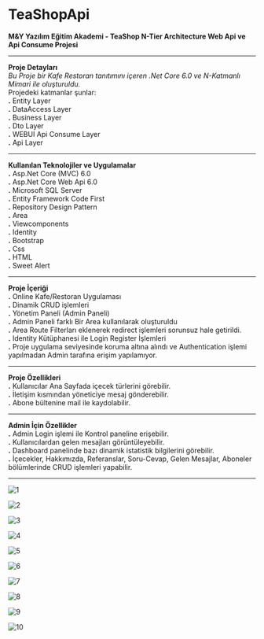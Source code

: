 # TeaShopApi
**M&Y Yazılım Eğitim Akademi - TeaShop N-Tier Architecture Web Api ve Api Consume Projesi** <hr>
**Proje Detayları** <br> 
*Bu Proje bir Kafe Restoran tanıtımını içeren .Net Core 6.0 ve N-Katmanlı Mimari ile oluşturuldu.* <br>
Projedeki katmanlar şunlar: <br>
**.** Entity Layer <br>
**.** DataAccess Layer <br>
**.** Business Layer <br>
**.** Dto Layer <br>
**.** WEBUI Api Consume Layer <br>
**.** Api Layer <br> <hr>
**Kullanılan Teknolojiler ve Uygulamalar**<br>
**.** Asp.Net Core (MVC) 6.0 <br>
**.** Asp.Net Core Web Api 6.0 <br>
**.** Microsoft SQL Server <br>
**.** Entity Framework Code First <br>
**.** Repository Design Pattern <br>
**.** Area <br>
**.** Viewcomponents <br>
**.** Identity <br>
**.** Bootstrap <br>
**.** Css <br>
**.** HTML <br>
**.** Sweet Alert <hr>
**Proje İçeriği**<br>
**.** Online Kafe/Restoran Uygulaması <br>
**.** Dinamik CRUD işlemleri <br>
**.** Yönetim Paneli (Admin Paneli) <br>
**.** Admin Paneli farklı Bir Area kullanılarak oluşturuldu <br>
**.** Area Route Filterları eklenerek redirect işlemleri sorunsuz hale getirildi. <br>
**.** Identity Kütüphanesi ile Login Register İşlemleri <br>
**.** Proje uygulama seviyesinde koruma altına alındı ve Authentication işlemi yapılmadan Admin tarafına erişim yapılamıyor. <hr>
**Proje Özellikleri**<br>
**.** Kullanıcılar Ana Sayfada içecek türlerini görebilir. <br>
**.** İletişim kısmından yöneticiye mesaj gönderebilir. <br>
**.** Abone bültenine mail ile kaydolabilir. <hr>
**Admin İçin Özellikler**<br>
**.** Admin Login işlemi ile Kontrol paneline erişebilir. <br>
**.** Kullanıcılardan gelen mesajları görüntüleyebilir. <br>
**.** Dashboard panelinde bazı dinamik istatistik bilgilerini görebilir. <br>
**.** İçecekler, Hakkımızda, Referanslar, Soru-Cevap, Gelen Mesajlar, Aboneler bölümlerinde CRUD işlemleri yapabilir. <hr>

![1](https://github.com/EnesErtas-34/TeaShopApi/assets/94234558/eb895df1-1db7-4e67-89e7-d3b43b6767d5)

![2](https://github.com/EnesErtas-34/TeaShopApi/assets/94234558/6a46c74c-b80e-45ec-840e-59bed40de4bf)

![3](https://github.com/EnesErtas-34/TeaShopApi/assets/94234558/1f7bc513-4475-480e-be77-5d1c2d798cc5)

![4](https://github.com/EnesErtas-34/TeaShopApi/assets/94234558/f1e77c38-ed15-4e6d-b6cb-d6bfc50dc769)

![5](https://github.com/EnesErtas-34/TeaShopApi/assets/94234558/b209ff65-dff6-49df-bad2-c9b6e4643c24)

![6](https://github.com/EnesErtas-34/TeaShopApi/assets/94234558/7721c0c7-f59b-49d7-9be9-1f16e8a1202b)

![7](https://github.com/EnesErtas-34/TeaShopApi/assets/94234558/5168df23-2111-4cf9-9507-fcad4441b70d)

![8](https://github.com/EnesErtas-34/TeaShopApi/assets/94234558/e1b3cf90-631a-41ba-976c-924841e4cbfc)

![9](https://github.com/EnesErtas-34/TeaShopApi/assets/94234558/49be717a-9165-42b5-9bc3-18cf8965482b)

![10](https://github.com/EnesErtas-34/TeaShopApi/assets/94234558/71ad3eb3-7aeb-45ac-868e-694450d10561)







